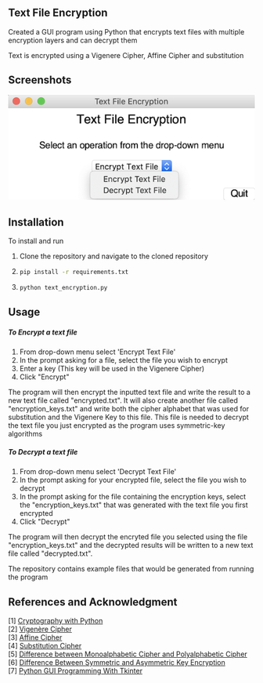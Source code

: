 ## Text File Encryption

Created a GUI program using Python that encrypts text files with multiple encryption layers and can decrypt them

Text is encrypted using a Vigenere Cipher, Affine Cipher and substitution 

## Screenshots

 ![Image](screenshots/main_screen.png "Main Page")
 
## Installation
To install and run
1.  Clone the repository and navigate to the cloned repository 
2.  ```bash
    pip install -r requirements.txt 
    ```
3.  ```bash
    python text_encryption.py
    ```

## Usage
##### To Encrypt a text file
1. From drop-down menu select 'Encrypt Text File'
2. In the prompt asking for a file, select the file you wish to encrypt 
3. Enter a key (This key will be used in the Vigenere Cipher)
4. Click "Encrypt"

The program will then encrypt the inputted text file and write the result to a new text file called "encrypted.txt".
It will also create another file called "encryption_keys.txt" and write both the cipher alphabet that was used for substitution and the Vigenere Key to this file. 
This file is needed to decrypt the text file you just encrypted as the program uses symmetric-key algorithms

##### To Decrypt a text file
1. From drop-down menu select 'Decrypt Text File'
2. In the prompt asking for your encrypted file, select the file you wish to decrypt 
2. In the prompt asking for the file containing the encryption keys, select the "encryption_keys.txt" that was generated with the text file you first encrypted
4. Click "Decrypt"

The program will then decrypt the encryted file you selected using the file "encryption_keys.txt" and the decrypted results will be written to a new text file called "decrypted.txt".

The repository contains example files that would be generated from running the program 

## References and Acknowledgment
[1] [Cryptography with Python](https://www.tutorialspoint.com/cryptography_with_python/index.htm) <br>
[2] [Vigenère Cipher](https://www.geeksforgeeks.org/vigenere-cipher/) <br>
[3] [Affine Cipher](http://practicalcryptography.com/ciphers/affine-cipher/) <br>
[4] [Substitution Cipher](https://www.geeksforgeeks.org/substitution-cipher/?ref=lbp) <br>
[5] [Difference between Monoalphabetic Cipher and Polyalphabetic Cipher](https://www.geeksforgeeks.org/difference-between-monoalphabetic-cipher-and-polyalphabetic-cipher/?ref=rp) <br>
[6] [Difference Between Symmetric and Asymmetric Key Encryption](https://www.geeksforgeeks.org/difference-between-symmetric-and-asymmetric-key-encryption/) <br>
[7] [Python GUI Programming With Tkinter](https://realpython.com/python-gui-tkinter/) <br>
